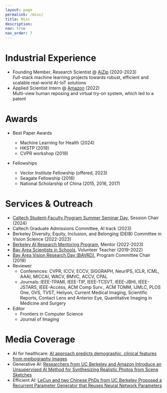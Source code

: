 ```yaml
---
layout: page
permalink: /misc/
title: Misc
description: 
nav: true
nav_order: 7
---
```


<div class="publications">
<h1>Industrial Experience</h1>
</div>

* Founding Member, Research Scientist @ [AiZip](https://aizip.com/) (2020-2023) <br>Full-stack machine learning projects towards robust, efficient and scalable real-world AI-IoT solutions
* Applied Scientist Intern @ [Amazon](https://www.amazon.science/) (2022)
<br>Multi-view  human reposing and  virtual try-on system, which led to a patent

<div class="publications">
<h1>Awards</h1>
</div>

* Best Paper Awards
  * Machine Learning for Health (2024)
  * HKSTP (2019)
  * CVPR workshop (2019)

* Fellowships
  * Vector Institute Fellowship (offered, 2023)
  * Seagate Fellowship (2018)
  * National Scholarship of China (2015, 2016, 2017)

<div class="publications">
<h1>Services &amp; Outreach</h1>
</div>

* [Caltech Student-Faculty Program Summer Seminar Day](https://sfp.caltech.edu/undergraduate-research/programs/surf), Session Chair (2024)
* Caltech Graduate Admissions Committee, AI track (2023)
* Berkeley Diversity, Equity, Inclusion, and Belonging (DEIB) Committee in Vision Science (2022-2023)
* [Berkeley AI Research Mentoring Program](https://bair.berkeley.edu/reu.html), Mentor (2022-2023)
* [Bay Area Scientists in Schools](https://crscience.org/volunteers/aboutbasis), Volunteer Teacher (2019-2022)
* [Bay Area Vision Research Day (BAVRD)](https://vision.berkeley.edu/events/bavrd), Program Committee Chair (2019)
* Reviewer
    * Conferences: CVPR, ICCV, ECCV, SIGGRAPH, NeurIPS, ICLR, ICML, AAAI, MICCAI, WACV, BMVC, ACCV, CPAL
    * Journals: IEEE-TPAMI, IEEE-TIP, IEEE-TCSVT,  IEEE-JBHI, IEEE-JSTARS, IEEE-Access, ACM Comp Surv., ACM TOMM, IJMLC, PLOS One, OVS, TVST, Heliyon, Current Medical Imaging, Scientific Reports, Contact Lens and Anterior Eye, Quantitative Imaging in Medicine and Surgery
 * Editor
    * Frontiers in Computer Science
    * Journal of Imaging 

<div class="publications">
<h1>Media Coverage</h1>
</div>

* AI for healthcare: [AI approach predicts demographic, clinical features from meibography images
](https://www.healio.com/news/optometry/20221104/ai-approach-predicts-demographic-clinical-features-from-meibography-images)
* Generative AI: [Researchers from UC Berkeley and Amazon Introduce an Unsupervised AI Method for Synthesizing Realistic Photos from Scene Sketches](https://www.marktechpost.com/2022/09/06/researchers-from-uc-berkeley-and-amazon-introduce-an-unsupervised-ai-method-for-synthesizing-realistic-photos-from-scene-sketches/)
* Efficient AI: [LeCun and two Chinese PhDs from UC Berkeley Proposed a Recurrent Parameter Generator that Reuses Neural Network Parameters](https://www.sohu.com/a/479156513_473283)